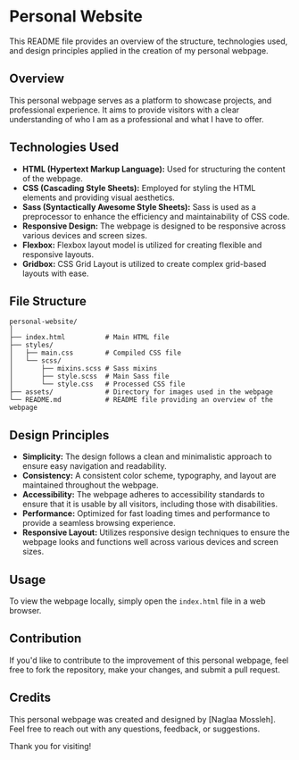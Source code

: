 # Personal Website

This README file provides an overview of the structure, technologies used, and design principles applied in the creation of my personal webpage.

## Overview

This personal webpage serves as a platform to showcase projects, and professional experience.
It aims to provide visitors with a clear understanding of who I am as a professional and what I have to offer.

## Technologies Used

- **HTML (Hypertext Markup Language):** Used for structuring the content of the webpage.
- **CSS (Cascading Style Sheets):** Employed for styling the HTML elements and providing visual aesthetics.
- **Sass (Syntactically Awesome Style Sheets):** Sass is used as a preprocessor to enhance the efficiency and maintainability of CSS code.
- **Responsive Design:** The webpage is designed to be responsive across various devices and screen sizes.
- **Flexbox:** Flexbox layout model is utilized for creating flexible and responsive layouts.
- **Gridbox:** CSS Grid Layout is utilized to create complex grid-based layouts with ease.

## File Structure
```plaintext
personal-website/
│
├── index.html          # Main HTML file
├── styles/
│   ├── main.css        # Compiled CSS file
│   └── scss/
│       ├── mixins.scss # Sass mixins
│       ├── style.scss  # Main Sass file
│       └── style.css   # Processed CSS file
├── assets/             # Directory for images used in the webpage
└── README.md           # README file providing an overview of the webpage
```

## Design Principles

- **Simplicity:** The design follows a clean and minimalistic approach to ensure easy navigation and readability.
- **Consistency:** A consistent color scheme, typography, and layout are maintained throughout the webpage.
- **Accessibility:** The webpage adheres to accessibility standards to ensure that it is usable by all visitors, including those with disabilities.
- **Performance:** Optimized for fast loading times and performance to provide a seamless browsing experience.
- **Responsive Layout:** Utilizes responsive design techniques to ensure the webpage looks and functions well across various devices and screen sizes.

## Usage

To view the webpage locally, simply open the `index.html` file in a web browser.

## Contribution

If you'd like to contribute to the improvement of this personal webpage, feel free to fork the repository, make your changes, and submit a pull request.

## Credits

This personal webpage was created and designed by [Naglaa Mossleh]. Feel free to reach out with any questions, feedback, or suggestions.

Thank you for visiting!



